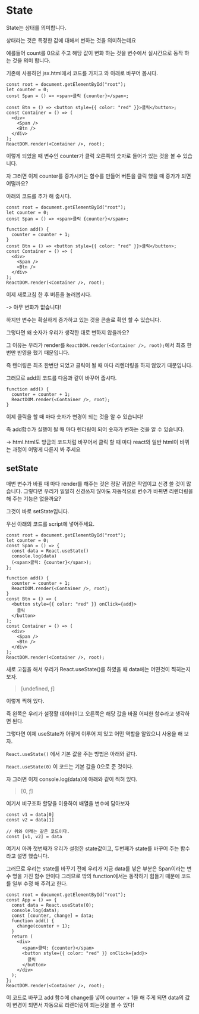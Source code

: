 # State

State는 상태를 의미합니다.

상태라는 것은 특정한 값에 대해서 변하는 것을 의미하는데요

예를들어 count를 0으로 주고 해당 값이 변화 하는 것을 변수에서 실시간으로 동작 하는 것을 의미 합니다.

기존에 사용하던 jsx.html에서 코드를 가지고 와 아래로 바꾸어 봅시다.

```
const root = document.getElementById("root");
let counter = 0;
const Span = () => <span>클릭 {counter}</span>;

const Btn = () => <button style={{ color: "red" }}>클릭</button>;
const Container = () => (
  <div>
    <Span />
    <Btn />
  </div>
);
ReactDOM.render(<Container />, root);
```

이렇게 되었을 때 변수인 counter가 클릭 오른쪽의 숫자로 들어가 있는 것을 볼 수 있습니다.

자 그러면 이제 counter를 증가시키는 함수를 만들어 버튼을 클릭 했을 때 증가가 되면 어떨까요?

아래의 코드를 추가 해 줍시다.

```
const root = document.getElementById("root");
let counter = 0;
const Span = () => <span>클릭 {counter}</span>;

function add() {
  counter = counter + 1;
}
const Btn = () => <button style={{ color: "red" }}>클릭</button>;
const Container = () => (
  <div>
    <Span />
    <Btn />
  </div>
);
ReactDOM.render(<Container />, root);
```

이제 새로고침 한 후 버튼을 눌러봅시다.

-> 아무 변화가 없습니다!

하지만 변수는 확실하게 증가하고 있는 것을 콘솔로 확인 할 수 있습니다.

그렇다면 왜 숫자가 우리가 생각한 대로 변하지 않을까요?

그 이유는 우리가 render를 `ReactDOM.render(<Container />, root);`에서 최초 한번만 반영을 했기 때문입니다.

즉 렌더링은 최초 한번만 되었고 클릭이 될 때 마다 리렌더링을 하지 않았기 때문입니다.

그러므로 add의 코드를 다음과 같이 바꾸어 줍시다.

```
function add() {
  counter = counter + 1;
  ReactDOM.render(<Container />, root);
}
```

이제 클릭을 할 때 마다 숫자가 변경이 되는 것을 알 수 있습니다!

즉 add함수가 실행이 될 때 마다 렌더링이 되어 숫자가 변하는 것을 알 수 있습니다.

-> html.html도 방금의 코드처럼 바꾸어서 클릭 할 때 마다 react와 일반 html이 바뀌는 과정이 어떻게 다른지 봐 주세요

## setState

매번 변수가 바뀔 때 마다 render를 해주는 것은 정말 귀찮은 작업이고 신경 쓸 것이 많습니다. 그렇다면 우리가 일일히 신경쓰지 않아도 자동적으로 변수가 바뀌면 리렌더링을 해 주는 기능은 없을까요?

그것이 바로 setState입니다.

우선 아래의 코드를 script에 넣어주세요.

```
const root = document.getElementById("root");
let counter = 0;
const Span = () => {
  const data = React.useState()
  console.log(data)
  (<span>클릭: {counter}</span>);
};

function add() {
  counter = counter + 1;
  ReactDOM.render(<Container />, root);
}
const Btn = () => (
  <button style={{ color: "red" }} onClick={add}>
    클릭
  </button>
);
const Container = () => (
  <div>
    <Span />
    <Btn />
  </div>
);
ReactDOM.render(<Container />, root);
```

새로 고침을 해서 우리가 React.useState()를 하였을 때 data에는 어떤것이 찍히는지 보자.

> [undefined, ƒ]

이렇게 찍혀 있다.

즉 왼쪽은 우리가 설정활 데이터이고 오른쪽은 해당 값을 바꿀 어떠한 함수라고 생각하면 된다.

그렇다면 이제 useState가 어떻게 이루어 져 있고 어떤 역할을 알았으니 사용을 해 보자.

`React.useState()` 에서 기본 값을 주는 방법은 아래와 같다.

`React.useState(0)` 이 코드는 기본 값을 0으로 준 것이다.

자 그러면 이제 console.log(data)에 아래와 같이 찍혀 있다.

> [0, ƒ]

여기서 비구조화 할당을 이용하여 배열을 변수에 담아보자

```
const v1 = data[0]
const v2 = data[1]

// 위와 아래는 같은 코드이다.
const [v1, v2] = data
```

여기서 아까 첫번째가 우리가 설정한 state값이고, 두번째가 state를 바꾸어 주는 함수라고 설명 했습니다.

그러므로 우리는 state를 바꾸기 전에 우리가 지금 data를 넣은 부분은 Span이라는 변수 명을 가진 함수 안이다 그러므로 밖의 function에서는 동작하기 힘들기 때문에 코드를 일부 수정 해 주려고 한다.

```
const root = document.getElementById("root");
const App = () => {
  const data = React.useState(0);
  console.log(data);
  const [counter, change] = data;
  function add() {
    change(counter + 1);
  }
  return (
    <div>
      <span>클릭: {counter}</span>
      <button style={{ color: "red" }} onClick={add}>
        클릭
      </button>
    </div>
  );
};
ReactDOM.render(<Container />, root);
```

이 코드로 바꾸고 add 함수에 change를 넣어 counter + 1을 해 주게 되면 data의 값이 변경이 되면서 자동으로 리렌더링이 되는것을 볼 수 있다!

